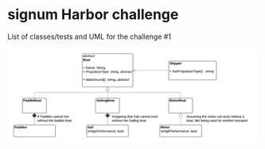 # signum Harbor challenge

List of classes/tests and UML for the challenge #1

![UML Diagram](./UML.png)
